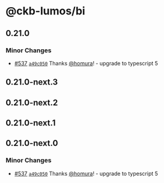 # @ckb-lumos/bi

## 0.21.0

### Minor Changes

- [#537](https://github.com/ckb-js/lumos/pull/537) [`a49c050`](https://github.com/ckb-js/lumos/commit/a49c050806de8b4c8d5e490fd36022c31382c98c) Thanks [@homura](https://github.com/homura)! - upgrade to typescript 5

## 0.21.0-next.3

## 0.21.0-next.2

## 0.21.0-next.1

## 0.21.0-next.0

### Minor Changes

- [#537](https://github.com/ckb-js/lumos/pull/537) [`a49c050`](https://github.com/ckb-js/lumos/commit/a49c050806de8b4c8d5e490fd36022c31382c98c) Thanks [@homura](https://github.com/homura)! - upgrade to typescript 5
